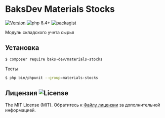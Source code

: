 # BaksDev Materials Stocks

[![Version](https://img.shields.io/badge/version-7.2.14-blue)](https://github.com/baks-dev/materials-stocks/releases)
![php 8.4+](https://img.shields.io/badge/php-min%208.4-red.svg)
[![packagist](https://img.shields.io/badge/packagist-green)](https://packagist.org/packages/baks-dev/materials-stocks)

Модуль складского учета сырья

## Установка

``` bash
$ composer require baks-dev/materials-stocks
```

Тесты

``` bash
$ php bin/phpunit --group=materials-stocks
```

## Лицензия ![License](https://img.shields.io/badge/MIT-green)

The MIT License (MIT). Обратитесь к [Файлу лицензии](LICENSE.md) за дополнительной информацией.
